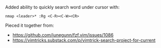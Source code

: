 Added ability to quickly search word under cursor with:

```
nmap <leader>* :Rg <C-R><C-W><CR>
```

Pieced it together from:
* https://github.com/junegunn/fzf.vim/issues/1086
* https://vimtricks.substack.com/p/vimtrick-search-project-for-current

